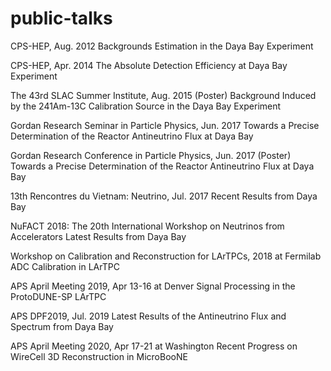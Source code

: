 # public-talks

CPS-HEP, Aug. 2012
Backgrounds Estimation in the Daya Bay Experiment

CPS-HEP, Apr. 2014
The Absolute Detection Efficiency at Daya Bay Experiment

The 43rd SLAC Summer Institute, Aug. 2015
(Poster) Background Induced by the 241Am-13C Calibration Source in the Daya Bay Experiment

Gordan Research Seminar in Particle Physics, Jun. 2017
Towards a Precise Determination of the Reactor Antineutrino Flux at Daya Bay

Gordan Research Conference in Particle Physics, Jun. 2017
(Poster) Towards a Precise Determination of the Reactor Antineutrino Flux at Daya Bay

13th Rencontres du Vietnam: Neutrino, Jul. 2017
Recent Results from Daya Bay

NuFACT 2018: The 20th International Workshop on Neutrinos from Accelerators
Latest Results from Daya Bay

Workshop on Calibration and Reconstruction for LArTPCs, 2018 at Fermilab
ADC Calibration in LArTPC

APS April Meeting 2019, Apr 13-16 at Denver
Signal Processing in the ProtoDUNE-SP LArTPC

APS DPF2019, Jul. 2019
Latest Results of the Antineutrino Flux and Spectrum from Daya Bay

APS April Meeting 2020, Apr 17-21 at Washington
Recent Progress on WireCell 3D Reconstruction in MicroBooNE
